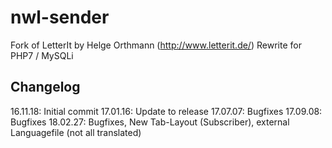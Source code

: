 # nwl-sender
Fork of LetterIt by Helge Orthmann (http://www.letterit.de/)
Rewrite for PHP7 / MySQLi

## Changelog ##
16.11.18: Initial commit
17.01.16: Update to release
17.07.07: Bugfixes
17.09.08: Bugfixes
18.02.27: Bugfixes, New Tab-Layout (Subscriber), external Languagefile (not all translated)